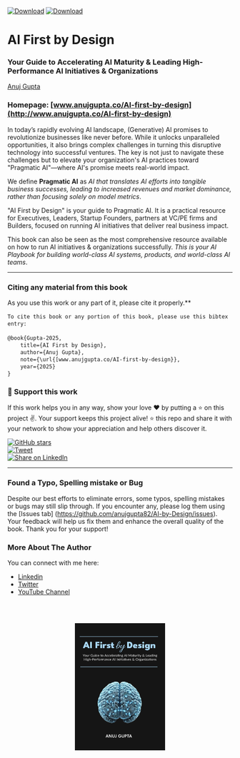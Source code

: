 
[![Download](https://img.shields.io/badge/download-bookmarked%20book-orange.svg)](https://github.com/janishar/mit-deep-learning-book-pdf/raw/master/complete-book-pdf/deeplearningbook.pdf)
[![Download](https://img.shields.io/badge/download-book-brightgreen.svg)](https://github.com/janishar/mit-deep-learning-book-pdf/blob/master/complete-book-pdf/Ian%20Goodfellow%2C%20Yoshua%20Bengio%2C%20Aaron%20Courville%20-%20Deep%20Learning%20(2017%2C%20MIT).pdf)

# **AI First by Design** 
### Your Guide to Accelerating AI Maturity & Leading High-Performance AI Initiatives & Organizations
[Anuj Gupta](https://www.linkedin.com/in/anujgupta-82/)

### Homepage: [www.anujgupta.co/AI-first-by-design](http://www.anujgupta.co/AI-first-by-design)

In today’s rapidly evolving AI landscape, (Generative) AI promises to revolutionize businesses like never before. While it unlocks unparalleled opportunities, it also brings complex challenges in turning this disruptive technology into successful ventures. The key is not just to navigate these challenges but to elevate your organization's AI practices toward "Pragmatic AI"—where AI's promise meets real-world impact.

We define **Pragmatic AI** as _AI that translates AI efforts into  tangible business successes,  leading to increased revenues and market dominance, rather than focusing solely on  model metrics_. 

"AI First by Design" is your guide to Pragmatic AI. It is a practical resource for Executives, Leaders, Startup Founders, partners at VC/PE firms and Builders, focused on running AI initiatives that deliver real business impact. 

<!-- ### Playbook for elevating AI maturity, building world-class AI systems & products, running AI initiatives & teams in a great way
### Your AI Playbook for building world-class AI systems, products, and world-class AI teams. -->
This book can also be seen as the most comprehensive resource available on how to run AI initiatives & organizations successfully. _This is your AI Playbook for building world-class AI systems, products, and world-class AI teams_.

<!-- and is available as a free html book for reading at http://www.ai-by-design-book.org/ -->
-----------------------------------------------------------------------------------

### Citing any material from this book
As you use this work or any part of it, please cite it properly.**

```
To cite this book or any portion of this book, please use this bibtex entry:

@book{Gupta-2025,
    title={AI First by Design},
    author={Anuj Gupta},
    note={\url{[www.anujgupta.co/AI-first-by-design}},
    year={2025}
}
```
<!--
**This repository contains**
1. The pdf version of the book which is available in html at [http://www.ai-by-design-book.org/](http://www.ai-by-design-book.org/)
2. The book is available in chapter-wise PDFs as well as a complete book in PDF.

[//]: # (**Some useful links for this learning:**)
1. [Exercises](http://www.deeplearningbook.org/exercises.html)
2. [Lecture Slides](http://www.deeplearningbook.org/lecture_slides.html)
3. [External links](http://www.deeplearningbook.org/external.html)
-->

### 🌟 Support this work 
If this work helps you in any way, show your love :heart: by putting a :star: on this project :v:. Your support keeps this project alive! ⭐ this repo and share it with your network to show your appreciation and help others discover it.


[![GitHub stars](https://img.shields.io/github/stars/AI-First-by-Design/AI-First-by-Design?style=social)](https://github.com/AI-First-by-Design/AI-First-by-Design-Book/stargazers)  
[![Tweet](https://img.shields.io/twitter/url?style=social&url=https%3A%2F%2Fgithub.com%2FAI-First-by-Design%2FAI-First-by-Design)](https://twitter.com/intent/tweet?text=Check%20out%20this%20awesome%20AI%20resource%20by%20%40anujgupta82%20from%20%40GradientAdvisor%3A%20https%3A%2F%2Fgithub.com%2FAI-First-by-Design%2FAI-First-by-Design-Book)  
[![Share on LinkedIn](https://img.shields.io/badge/Share%20on-LinkedIn-blue?logo=linkedin)](https://www.linkedin.com/sharing/share-offsite/?url=https%3A%2F%2Fgithub.com%2FAI-First-by-Design%2FAI-First-by-Design-Book)  

-----------------------------------------------------------------------------------
### Found a Typo, Spelling mistake or Bug
Despite our best efforts to eliminate errors, some typos, spelling mistakes or bugs may still slip through. If you encounter any, please log them using the [Issues tab] (https://github.com/anujgupta82/AI-by-Design/issues). Your feedback will help us fix them and enhance the overall quality of the book. Thank you for your support!


### More About The Author
You can connect with me here:
* [Linkedin](https://www.linkedin.com/in/anujgupta-82/)
* [Twitter](https://twitter.com/anujgupta82)
* [YouTube Channel](https://www.youtube.com/@gradient_advisors)

<br><br>

<p align="center">
<img src="https://github.com/AI-First-by-Design/AI-First-by-Design-Book/blob/main/2.jpg" alt="book cover" style="width:40%">
</p>

